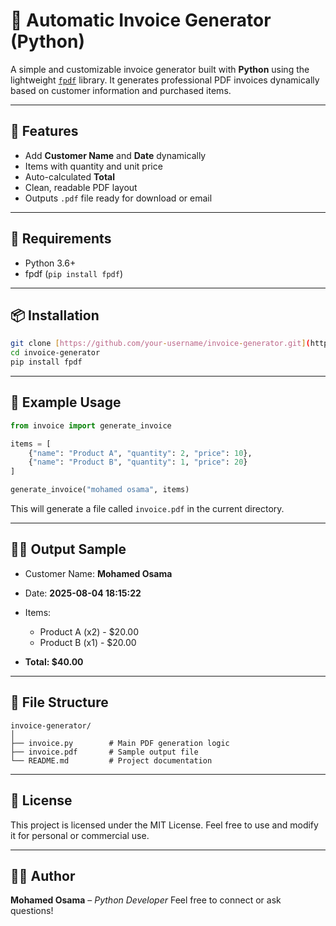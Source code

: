 # 🧾 Automatic Invoice Generator (Python)

A simple and customizable invoice generator built with **Python** using the lightweight [`fpdf`](https://py-pdf.github.io/fpdf2/) library. It generates professional PDF invoices dynamically based on customer information and purchased items.

---

## 🚀 Features

* Add **Customer Name** and **Date** dynamically
* Items with quantity and unit price
* Auto-calculated **Total**
* Clean, readable PDF layout
* Outputs `.pdf` file ready for download or email

---

## 🧰 Requirements

* Python 3.6+
* fpdf (`pip install fpdf`)

---

## 📦 Installation

```bash
git clone [https://github.com/your-username/invoice-generator.git](https://github.com/MohamedOsama011/invoice-generator.git)
cd invoice-generator
pip install fpdf
```

---

## 🧪 Example Usage

```python
from invoice import generate_invoice

items = [
    {"name": "Product A", "quantity": 2, "price": 10},
    {"name": "Product B", "quantity": 1, "price": 20}
]

generate_invoice("mohamed osama", items)
```

This will generate a file called `invoice.pdf` in the current directory.

---

## 👨‍💼 Output Sample

* Customer Name: **Mohamed Osama**
* Date: **2025-08-04 18:15:22**
* Items:

  * Product A (x2) - \$20.00
  * Product B (x1) - \$20.00
* **Total: \$40.00**

---

## 📁 File Structure

```
invoice-generator/
│
├── invoice.py        # Main PDF generation logic
├── invoice.pdf       # Sample output file
└── README.md         # Project documentation
```

---

## 📜 License

This project is licensed under the MIT License.
Feel free to use and modify it for personal or commercial use.

---

## 👨‍💻 Author

**Mohamed Osama** – *Python Developer*
Feel free to connect or ask questions!
